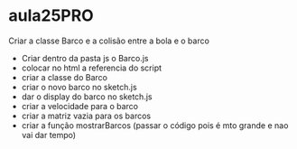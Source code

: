 # aula25PRO
Criar a classe Barco e a colisão entre a bola e o barco

- Criar dentro da pasta js o Barco.js
- colocar no html a referencia do script
- criar a classe do Barco
- criar o novo barco no sketch.js
- dar o display do barco no sketch.js
- criar a velocidade para o barco
- criar a matriz vazia para os barcos
- criar a função mostrarBarcos (passar o código pois é mto grande e nao vai dar tempo)
